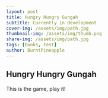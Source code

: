 ```yaml
---
layout: post
title: Hungry Hungry Gungah
subtitle: Currently in development
cover-img: /assets/img/path.jpg
thumbnail-img: /assets/img/thumb.png
share-img: /assets/img/path.jpg
tags: [books, test]
author: BurntPineapple
---
```


## Hungry Hungry Gungah

This is the game, play it!
